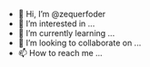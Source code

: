 - 👋 Hi, I’m @zequerfoder
- 👀 I’m interested in ...
- 🌱 I’m currently learning ...
- 💞️ I’m looking to collaborate on ...
- 📫 How to reach me ...

<!---
zequerfoder/zequerfoder is a ✨ special ✨ repository because its `README.md` (this file) appears on your GitHub profile.
You can click the Preview link to take a look at your changes.
--->
